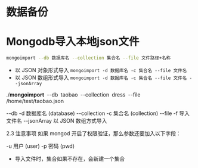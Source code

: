 # 数据备份



# Mongodb导入本地json文件



```bash
mongoimport --db 数据库名 --collection 集合名 --file 文件路径+名称
```



- 以 JSON 对象形式导入
  `mongoimport -d 数据库名 -c 集合名 --file 文件名`
- 以 JSON 数组形式导入
  `mongoimport -d 数据库名 -c 集合名 --file 文件名 --jsonArray`



./**mongoimport**` `--db` `taobao` `--collection` `dress` `--file` `/home/test/taobao.json



--db -d 数据库名 (database)
--collection -c 集合名 (collection)
--file -f 导入文件名
--jsonArray 以 JSON 数组方式导入



2.3 注意事项
如果 mongod 开启了权限验证，那么参数还要加入以下字段：

-u 用户 (user)
-p 密码 (pwd)






- 导入文件时，集合如果不存在，会新建一个集合
